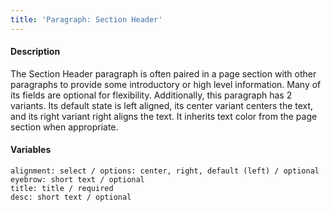 ```yaml
---
title: 'Paragraph: Section Header'
---
```

#### Description
The Section Header paragraph is often paired in a page section with other paragraphs to provide some introductory or high level information. Many of its fields are optional for flexibility. Additionally, this paragraph has 2 variants. Its default state is left aligned, its center variant centers the text, and its right variant right aligns the text. It inherits text color from the page section when appropriate.

#### Variables
~~~
alignment: select / options: center, right, default (left) / optional
eyebrow: short text / optional
title: title / required
desc: short text / optional
~~~

